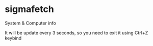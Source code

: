 # sigmafetch
System &amp; Computer info

It will be update every 3 seconds, so you need to exit it using Ctrl+Z keybind
